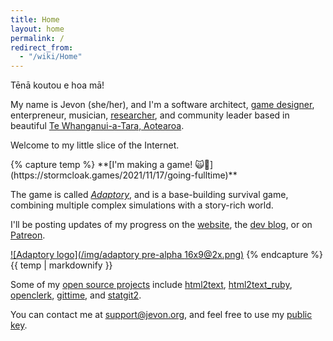 ```yaml
---
title: Home
layout: home
permalink: /
redirect_from:
  - "/wiki/Home"
---
```


Tēnā koutou e hoa mā!

My name is Jevon (she/her), and I'm a software architect, [game designer](https://stormcloak.games), enterpreneur, musician, [researcher](/wiki/Research.md), and community leader based in beautiful [Te Whanganui-a-Tara, Aotearoa](https://wellingtonnz.com).

Welcome to my little slice of the Internet.

<section class="alert">
{% capture temp %}
**[I'm making a game! 🙀🎉](https://stormcloak.games/2021/11/17/going-fulltime)**
  
The game is called _[Adaptory](https://adaptorygame.com)_, and is a base-building survival game, combining multiple complex simulations with a story-rich world.

I'll be posting updates of my progress on the [website](https://adaptorygame.com), the [dev blog](https://stormcloak.games/blog), or on [Patreon](https://patreon.com/jevon).

[![Adaptory logo](/img/adaptory pre-alpha 16x9@2x.png)](https://adaptorygame.com)
{% endcapture %}
{{ temp | markdownify }}
</section>

Some of my [open source projects](https://github.com/soundasleep) include
[html2text](https://github.com/soundasleep/html2text),
[html2text_ruby](https://github.com/soundasleep/html2text_ruby),
[openclerk](https://github.com/soundasleep/openclerk),
[gittime](https://github.com/soundasleep/gittime), and
[statgit2](https://github.com/soundasleep/statgit2).

You can contact me at [support@jevon.org](mailto:support@jevon.org), and feel free to use my [public key](/wiki/Public_Key.md).
